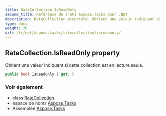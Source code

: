 ```yaml
---
title: RateCollection.IsReadOnly
second_title: Référence de l'API Aspose.Tasks pour .NET
description: RateCollection propriété. Obtient une valeur indiquant si cette collection est en lecture seule.
type: docs
weight: 20
url: /fr/net/aspose.tasks/ratecollection/isreadonly/
---
```

## RateCollection.IsReadOnly property

Obtient une valeur indiquant si cette collection est en lecture seule.

```csharp
public bool IsReadOnly { get; }
```

### Voir également

* class [RateCollection](../)
* espace de noms [Aspose.Tasks](../../ratecollection/)
* Assemblée [Aspose.Tasks](../../../)


